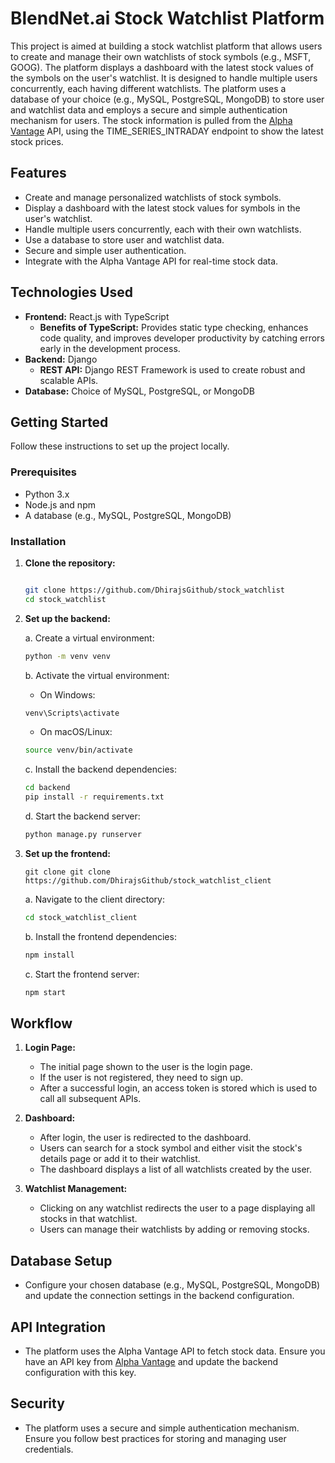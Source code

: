 # BlendNet.ai Stock Watchlist Platform

This project is aimed at building a stock watchlist platform that allows users to create and manage their own watchlists of stock symbols (e.g., MSFT, GOOG). The platform displays a dashboard with the latest stock values of the symbols on the user's watchlist. It is designed to handle multiple users concurrently, each having different watchlists. The platform uses a database of your choice (e.g., MySQL, PostgreSQL, MongoDB) to store user and watchlist data and employs a secure and simple authentication mechanism for users. The stock information is pulled from the [Alpha Vantage](https://www.alphavantage.co) API, using the TIME_SERIES_INTRADAY endpoint to show the latest stock prices.

## Features

* Create and manage personalized watchlists of stock symbols.
* Display a dashboard with the latest stock values for symbols in the user's watchlist.
* Handle multiple users concurrently, each with their own watchlists.
* Use a database to store user and watchlist data.
* Secure and simple user authentication.
* Integrate with the Alpha Vantage API for real-time stock data.

## Technologies Used

* **Frontend:** React.js with TypeScript
  * **Benefits of TypeScript:** Provides static type checking, enhances code quality, and improves developer productivity by catching errors early in the development process.
* **Backend:** Django
  * **REST API:** Django REST Framework is used to create robust and scalable APIs.
* **Database:** Choice of MySQL, PostgreSQL, or MongoDB

## Getting Started

Follow these instructions to set up the project locally.

### Prerequisites

* Python 3.x
* Node.js and npm
* A database (e.g., MySQL, PostgreSQL, MongoDB)

### Installation

1. **Clone the repository:**

    ```bash
    
    git clone https://github.com/DhirajsGithub/stock_watchlist
    cd stock_watchlist
    ```

2. **Set up the backend:**

    a. Create a virtual environment:

    ```bash
    python -m venv venv
    ```

    b. Activate the virtual environment:

    * On Windows:

    ```bash
    venv\Scripts\activate
    ```

    * On macOS/Linux:

    ```bash
    source venv/bin/activate
    ```

    c. Install the backend dependencies:

    ```bash
    cd backend
    pip install -r requirements.txt
    ```

    d. Start the backend server:

    ```bash
    python manage.py runserver
    ```


3. **Set up the frontend:**

    ```
    git clone git clone https://github.com/DhirajsGithub/stock_watchlist_client
    ```
    a. Navigate to the client directory:

    ```bash
    cd stock_watchlist_client
    ```

    b. Install the frontend dependencies:

    ```bash
    npm install
    ```

    c. Start the frontend server:

    ```bash
    npm start
    ```

## Workflow

1. **Login Page:**
   * The initial page shown to the user is the login page.
   * If the user is not registered, they need to sign up.
   * After a successful login, an access token is stored which is used to call all subsequent APIs.

2. **Dashboard:**
   * After login, the user is redirected to the dashboard.
   * Users can search for a stock symbol and either visit the stock's details page or add it to their watchlist.
   * The dashboard displays a list of all watchlists created by the user.

3. **Watchlist Management:**
   * Clicking on any watchlist redirects the user to a page displaying all stocks in that watchlist.
   * Users can manage their watchlists by adding or removing stocks.

## Database Setup

* Configure your chosen database (e.g., MySQL, PostgreSQL, MongoDB) and update the connection settings in the backend configuration.

## API Integration

* The platform uses the Alpha Vantage API to fetch stock data. Ensure you have an API key from [Alpha Vantage](https://www.alphavantage.co/support/#api-key) and update the backend configuration with this key.

## Security

* The platform uses a secure and simple authentication mechanism. Ensure you follow best practices for storing and managing user credentials.

